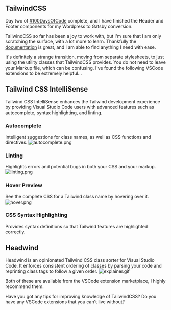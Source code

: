 ## TailwindCSS

Day two of [#100DaysOfCode](https://twitter.com/search?q=%23100DaysOfCode) complete, and I have finished the Header and Footer components for my Wordpress to Gatsby conversion.

TailwindCSS so far has been a joy to work with, but I'm sure that I am only scratching the surface, with a lot more to learn. Thankfully the [documentation](https://tailwindcss.com/docs) is great, and I am able to find anything I need with ease.

It's definitely a strange transition, moving from separate stylesheets, to just using the utility classes that TailwindCSS provides. You do not need to leave your Markup file, which can be confusing. I've found the following VSCode extensions to be extremely helpful...

## Tailwind CSS IntelliSense
Tailwind CSS IntelliSense enhances the Tailwind development experience by providing Visual Studio Code users with advanced features such as autocomplete, syntax highlighting, and linting.

### Autocomplete
Intelligent suggestions for class names, as well as CSS functions and directives.
![autocomplete.png](https://cdn.hashnode.com/res/hashnode/image/upload/v1609622490789/R06Qy0wlM.png)

### Linting
Highlights errors and potential bugs in both your CSS and your markup.
![linting.png](https://cdn.hashnode.com/res/hashnode/image/upload/v1609622840588/lrLtbQLzr.png)

### Hover Preview
See the complete CSS for a Tailwind class name by hovering over it.
![hover.png](https://cdn.hashnode.com/res/hashnode/image/upload/v1609622880918/wy3iPTHDa.png)

### CSS Syntax Highlighting
Provides syntax definitions so that Tailwind features are highlighted correctly.

## Headwind
Headwind is an opinionated Tailwind CSS class sorter for Visual Studio Code. It enforces consistent ordering of classes by parsing your code and reprinting class tags to follow a given order.
![explainer.gif](https://cdn.hashnode.com/res/hashnode/image/upload/v1609622954162/W-_kc71FV.gif)

Both of these are available from the VSCode extension marketplace, I highly recommend them.

Have you got any tips for improving knowledge of TailwindCSS? Do you have any VSCode extensions that you can't live without?
